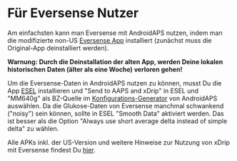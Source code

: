 # Für Eversense Nutzer

Am einfachsten kann man Eversense mit AndroidAPS nutzen, indem man die modifizierte non-US [Eversense App](https://cr4ck3d3v3r53n53.club/) installiert (zunächst muss die Original-App deinstalliert werden).

**Warnung: Durch die Deinstallation der alten App, werden Deine lokalen historischen Daten (älter als eine Woche) verloren gehen!**

Um die Eversense-Daten in AndroidAPS nutzen zu können, musst Du die App [ESEL](https://github.com/BernhardRo/Esel/releases) installieren und "Send to AAPS and xDrip" in ESEL und "MM640g" als BZ-Quelle im [Konfigurations-Generator](../Configuration/Config-Builder.md) von AndroidAPS auswählen. Da die Glukose-Daten von Eversense manchmal schwankend ("noisy") sein können, sollte in ESEL "Smooth Data" aktiviert werden. Das ist besser als die Option  "Always use short average delta instead of simple delta" zu wählen.

Alle APKs inkl. der US-Version und weitere Hinweise zur Nutzung von xDrip mit Eversense findest Du [hier](https://github.com/BernhardRo/Esel/tree/master/apk).
